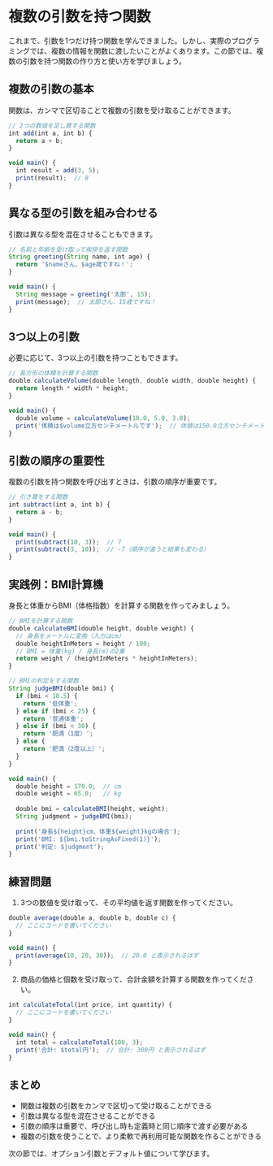 # 複数の引数を持つ関数

これまで、引数を1つだけ持つ関数を学んできました。しかし、実際のプログラミングでは、複数の情報を関数に渡したいことがよくあります。この節では、複数の引数を持つ関数の作り方と使い方を学びましょう。

## 複数の引数の基本

関数は、カンマで区切ることで複数の引数を受け取ることができます。

```javascript
// 2つの数値を足し算する関数
int add(int a, int b) {
  return a + b;
}

void main() {
  int result = add(3, 5);
  print(result);  // 8
}
```

## 異なる型の引数を組み合わせる

引数は異なる型を混在させることもできます。

```javascript
// 名前と年齢を受け取って挨拶を返す関数
String greeting(String name, int age) {
  return '$nameさん、$age歳ですね！';
}

void main() {
  String message = greeting('太郎', 15);
  print(message);  // 太郎さん、15歳ですね！
}
```

## 3つ以上の引数

必要に応じて、3つ以上の引数を持つこともできます。

```javascript
// 長方形の体積を計算する関数
double calculateVolume(double length, double width, double height) {
  return length * width * height;
}

void main() {
  double volume = calculateVolume(10.0, 5.0, 3.0);
  print('体積は$volume立方センチメートルです');  // 体積は150.0立方センチメートルです
}
```

## 引数の順序の重要性

複数の引数を持つ関数を呼び出すときは、引数の順序が重要です。

```javascript
// 引き算をする関数
int subtract(int a, int b) {
  return a - b;
}

void main() {
  print(subtract(10, 3));  // 7
  print(subtract(3, 10));  // -7（順序が違うと結果も変わる）
}
```

## 実践例：BMI計算機

身長と体重からBMI（体格指数）を計算する関数を作ってみましょう。

```javascript
// BMIを計算する関数
double calculateBMI(double height, double weight) {
  // 身長をメートルに変換（入力はcm）
  double heightInMeters = height / 100;
  // BMI = 体重(kg) / 身長(m)の2乗
  return weight / (heightInMeters * heightInMeters);
}

// BMIの判定をする関数
String judgeBMI(double bmi) {
  if (bmi < 18.5) {
    return '低体重';
  } else if (bmi < 25) {
    return '普通体重';
  } else if (bmi < 30) {
    return '肥満（1度）';
  } else {
    return '肥満（2度以上）';
  }
}

void main() {
  double height = 170.0;  // cm
  double weight = 65.0;   // kg
  
  double bmi = calculateBMI(height, weight);
  String judgment = judgeBMI(bmi);
  
  print('身長${height}cm、体重${weight}kgの場合');
  print('BMI: ${bmi.toStringAsFixed(1)}');
  print('判定: $judgment');
}
```

## 練習問題

1. 3つの数値を受け取って、その平均値を返す関数を作ってください。

```javascript
double average(double a, double b, double c) {
  // ここにコードを書いてください
}

void main() {
  print(average(10, 20, 30));  // 20.0 と表示されるはず
}
```

2. 商品の価格と個数を受け取って、合計金額を計算する関数を作ってください。

```javascript
int calculateTotal(int price, int quantity) {
  // ここにコードを書いてください
}

void main() {
  int total = calculateTotal(100, 3);
  print('合計: $total円');  // 合計: 300円 と表示されるはず
}
```

## まとめ

- 関数は複数の引数をカンマで区切って受け取ることができる
- 引数は異なる型を混在させることができる
- 引数の順序は重要で、呼び出し時も定義時と同じ順序で渡す必要がある
- 複数の引数を使うことで、より柔軟で再利用可能な関数を作ることができる

次の節では、オプション引数とデフォルト値について学びます。